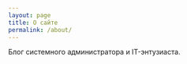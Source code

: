 ```yaml
---
layout: page
title: О сайте
permalink: /about/
---
```


Блог системного администратора и IT-энтузиаста.
